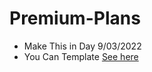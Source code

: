 # Premium-Plans
- Make This in Day 9/03/2022
 - You Can Template [See here](https://andrew-website.github.io/Premium-Plans/)
